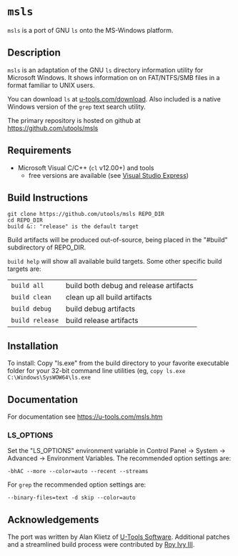 <!DOCTYPE markdown>

# `msls`

`msls` is a port of GNU `ls` onto the MS-Windows platform.

## Description

`msls` is an adaptation of the GNU `ls` directory information utility for Microsoft
Windows. It shows information on on FAT/NTFS/SMB files in a format familiar to UNIX
users.

You can download `ls` at [u-tools.com/download](https://u-tools.com/download).
Also included is a native Windows version of the `grep` text search utility.

The primary repository is hosted on github at https://github.com/utools/msls

## Requirements

- Microsoft Visual C/C++ (`cl` v12.00+) and tools
  - free versions are available (see [Visual Studio Express](https://visualstudio.microsoft.com/vs/express))

## Build Instructions

    git clone https://github.com/utools/msls REPO_DIR
    cd REPO_DIR
    build &:: "release" is the default target

Build artifacts will be produced out-of-source, being placed in the "#build" subdirectory of REPO_DIR.

`build help` will show all available build targets. Some other specific build targets are:

|                 |                                        |
|-----------------|----------------------------------------|
| `build all`     | build both debug and release artifacts |
| `build clean`   | clean up all build artifacts           |
| `build debug`   | build debug artifacts                  |
| `build release` | build release artifacts                |

## Installation

To install: Copy "ls.exe" from the build directory to your favorite executable folder for your
32-bit command line utilities (eg, `copy ls.exe C:\Windows\SysWOW64\ls.exe`

## Documentation

For documentation see https://u-tools.com/msls.htm

### LS_OPTIONS

Set the "LS_OPTIONS" environment variable in Control Panel -> System
-> Advanced -> Environment Variables.  The recommended option settings are:

    -bhAC --more --color=auto --recent --streams

For `grep` the recommended option settings are:

    --binary-files=text -d skip --color=auto

## Acknowledgements

The port was written by Alan Klietz of [U-Tools Software](https://u-tools.com).
Additional patches and a streamlined build process were contributed by [Roy Ivy III](https://github.com/rivy).
